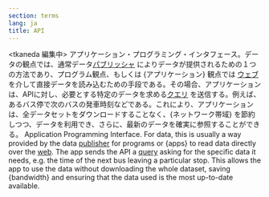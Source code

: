 ```yaml
---
section: terms
lang: ja
title: API
---
```

<tkaneda 編集中>
アプリケーション・プログラミング・インタフェース。データの観点では、通常データ[パブリッシャ](/glossary/en/terms/publisher/) によりデータが提供されるための１つの方法であり、プログラム観点、もしくは {アプリケーション} 観点では [ウェブ](/glossary/en/terms/web/) を介して直接データを読み込むための手段である。その場合、アプリケーションは、APIに対し、必要とする特定のデータを求める[クエリ](/glossary/en/terms/query/) を送信する。例えば、あるバス停で次のバスの発車時刻などである。これにより、アプリケーションは、全データセットをダウンロードすることなく、{ネットワーク帯域} を節約しつつ、データを利用でき、さらに、最新のデータを確実に参照することができる。
Application Programming Interface. For data, this is usually a way provided by the data [publisher](/glossary/en/terms/publisher/) for programs or {apps} to read data directly over the [web](/glossary/en/terms/web/). The app sends the API a [query](/glossary/en/terms/query/) asking for the specific data it needs, e.g. the time of the next bus leaving a particular stop. This allows the app to use the data without downloading the whole dataset, saving {bandwidth} and ensuring that the data used is the most up-to-date available.
